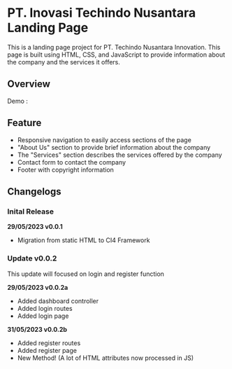# PT. Inovasi Techindo Nusantara Landing Page

This is a landing page project for PT. Techindo Nusantara Innovation. This page is built using HTML, CSS, and JavaScript to provide information about the company and the services it offers.

## Overview

Demo :

## Feature

- Responsive navigation to easily access sections of the page
- "About Us" section to provide brief information about the company
- The "Services" section describes the services offered by the company
- Contact form to contact the company
- Footer with copyright information

## Changelogs

### Inital Release

**29/05/2023 v0.0.1**

- Migration from static HTML to CI4 Framework

### Update v0.0.2

This update will focused on login and register function

**29/05/2023 v0.0.2a**

- Added dashboard controller
- Added login routes
- Added login page

**31/05/2023 v0.0.2b**

- Added register routes
- Added register page
- New Method! (A lot of HTML attributes now processed in JS)
